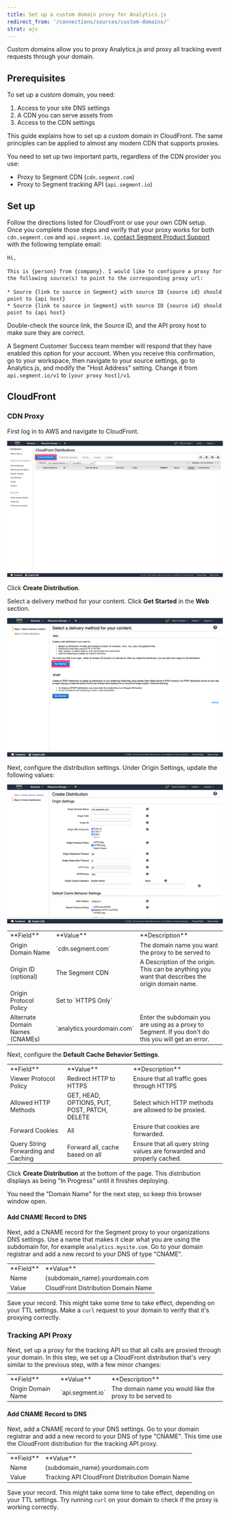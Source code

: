 ```yaml
---
title: Set up a custom domain proxy for Analytics.js
redirect_from: '/connections/sources/custom-domains/'
strat: ajs
---
```


Custom domains allow you to proxy Analytics.js and proxy all tracking event requests through your domain.

## Prerequisites

To set up a custom domain, you need:

1. Access to your site DNS settings
2. A CDN you can serve assets from
3. Access to the CDN settings

This guide explains how to set up a custom domain in CloudFront. The same principles can be applied to almost any modern CDN that supports proxies.

You need to set up two important parts, regardless of the CDN provider you use:

- Proxy to Segment CDN (`cdn.segment.com`)
- Proxy to Segment tracking API (`api.segment.io`)

## Set up

Follow the directions listed for CloudFront or use your own CDN setup. Once you complete those steps and verify that your proxy works for both `cdn.segment.com` and `api.segment.io`, [contact Segment Product Support](https://segment.com/help/contact/) with the following template email:

```text
Hi,

This is {person} from {company}. I would like to configure a proxy for the following source(s) to point to the corresponding proxy url:

* Source {link to source in Segment} with source ID {source id} should point to {api host}
* Source {link to source in Segment} with source ID {source id} should point to {api host}
```

Double-check the source link, the Source ID, and the API proxy host to make sure they are correct. 

A Segment Customer Success team member will respond that they have enabled this option for your account. When you receive this confirmation, go to your workspace, then navigate to your source settings, go to Analytics.js, and modify the "Host Address" setting. Change it from `api.segment.io/v1` to `[your proxy host]/v1`.

## CloudFront

### CDN Proxy

First log in to AWS and navigate to CloudFront.

![](images/create_cloudfront_distribution.png)

Click **Create Distribution**.

Select a delivery method for your content. Click **Get Started** in the **Web** section.

![](images/cloudfront_distribution_web.png)

Next, configure the distribution settings. Under Origin Settings, update the following values:

![](images/cloudfront_distribution_settings.png)

<table>
  <tr>
    <td>**Field**</td>
    <td>**Value**</td>
    <td>**Description**</td>
  </tr>
  <tr>
   <td>Origin Domain Name</td>
   <td>`cdn.segment.com`</td>
   <td>The domain name you want the proxy to be served to</td>
  </tr>
  <tr>
   <td>Origin ID (optional)</td>
   <td>The Segment CDN</td>
   <td>A Description of the origin. This can be anything you want that describes the origin domain name.</td>
  </tr>
  <tr>
   <td>Origin Protocol Policy</td>
   <td>Set to `HTTPS Only`</td>
   <td></td>
  </tr>
  <tr>
   <td>Alternate Domain Names (CNAMEs)</td>
   <td>`analytics.yourdomain.com`</td>
   <td>Enter the subdomain you are using as a proxy to Segment. If you don't do this you will get an error.</td>
  </tr>
</table>

Next, configure the **Default Cache Behavior Settings**.

<table>
  <tr>
    <td>**Field**</td>
    <td>**Value**</td>
    <td>**Description**</td>
  </tr>
  <tr>
   <td>Viewer Protocol Policy</td>
   <td>Redirect HTTP to HTTPS</td>
   <td>Ensure that all traffic goes through HTTPS</td>
  </tr>
  <tr>
   <td>Allowed HTTP Methods</td>
   <td>GET, HEAD, OPTIONS, PUT, POST, PATCH, DELETE</td>
   <td>Select which HTTP methods are allowed to be proxied.</td>
  </tr>
  <tr>
   <td>Forward Cookies</td>
   <td>All</td>
   <td>Ensure that cookies are forwarded.</td>
  </tr>
  <tr>
   <td>Query String Forwarding and Caching</td>
   <td>Forward all, cache based on all</td>
   <td>Ensure that all query string values are forwarded and properly cached.</td>
  </tr>
</table>

Click **Create Distribution** at the bottom of the page. This distribution displays as being "In Progress" until it finishes deploying.

You need the "Domain Name" for the next step, so keep this browser window open.

#### Add CNAME Record to DNS

Next, add a CNAME record for the Segment proxy to your organizations DNS settings. Use a name that makes it clear what you are using the subdomain for, for example `analytics.mysite.com`.  Go to your domain registrar and add a new record to your DNS of type "CNAME".

<table>
  <tr>
    <td>**Field**</td>
    <td>**Value**</td>
  </tr>
  <tr>
    <td>Name</td>
    <td>{subdomain_name}.yourdomain.com</td>
  </tr>
  <tr>
    <td>Value</td>
    <td>CloudFront Distribution Domain Name</td>
  </tr>
</table>

Save your record. This might take some time to take effect, depending on your TTL settings. Make a `curl` request to your domain to verify that it's proxying correctly.

### Tracking API Proxy

Next, set up a proxy for the tracking API so that all calls are proxied through your domain. In this step, we set up a CloudFront distribution that's very similar to the previous step, with a few minor changes:

<table>
  <tr>
    <td>**Field**</td>
    <td>**Value**</td>
    <td>**Description**</td>
  </tr>
  <tr>
   <td>Origin Domain Name</td>
   <td>`api.segment.io`</td>
   <td>The domain name you would like the proxy to be served to</td>
  </tr>
</table>

#### Add CNAME Record to DNS

Next, add a CNAME record to your DNS settings. Go to your domain registrar and add a new record to your DNS of type "CNAME". This time use the CloudFront distribution for the tracking API proxy.

<table>
  <tr>
    <td>**Field**</td>
    <td>**Value**</td>
  </tr>
  <tr>
    <td>Name</td>
    <td>{subdomain_name}.yourdomain.com</td>
  </tr>
  <tr>
    <td>Value</td>
    <td>Tracking API CloudFront Distribution Domain Name</td>
  </tr>
</table>

Save your record. This might take some time to take effect, depending on your TTL settings. Try running `curl` on your domain to check if the proxy is working correctly.
